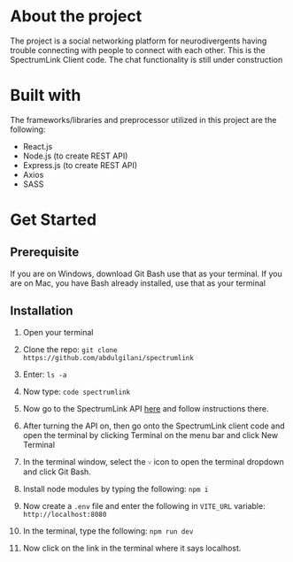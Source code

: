 # About the project
The project is a social networking platform for neurodivergents having trouble connecting with people to connect with each other. This is the SpectrumLink Client code. The chat 
functionality is still under construction

# Built with
The frameworks/libraries and preprocessor utilized in this project are the following:

- React.js
- Node.js (to create REST API)
- Express.js (to create REST API)
- Axios
- SASS

# Get Started 

## Prerequisite

If you are on Windows, download Git Bash use that as your terminal. If you are on Mac, you have Bash already installed,
use that as your terminal

## Installation 

1. Open your terminal
   
2. Clone the repo: 
   `git clone https://github.com/abdulgilani/spectrumlink`

3. Enter:
   `ls -a`

4. Now type: 
   `code spectrumlink`

5. Now go to the SpectrumLink API [here](https://github.com/abdulgilani/spectrumlink-api) and follow instructions there.
   
6. After turning the API on, then go onto the SpectrumLink client code and open the terminal by clicking Terminal
   on the menu bar and click New Terminal

7. In the terminal window, select the `˅` icon to open the terminal dropdown and click Git Bash.
   
8. Install node modules by typing the following:
   `npm i`

9. Now create a `.env` file and enter the following in `VITE_URL` variable:
   `http://localhost:8080`
   
10. In the terminal, type the following: 
   `npm run dev`

11. Now click on the link in the terminal where it says localhost.
   